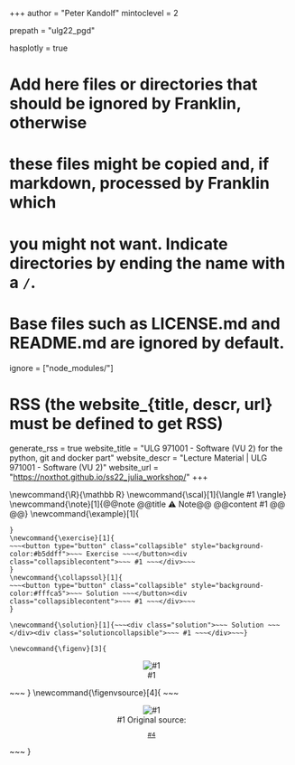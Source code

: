 <!--
Add here global page variables to use throughout your website.
-->
+++
author = "Peter Kandolf"
mintoclevel = 2

prepath = "ulg22_pgd"

hasplotly = true

# Add here files or directories that should be ignored by Franklin, otherwise
# these files might be copied and, if markdown, processed by Franklin which
# you might not want. Indicate directories by ending the name with a `/`.
# Base files such as LICENSE.md and README.md are ignored by default.
ignore = ["node_modules/"]

# RSS (the website_{title, descr, url} must be defined to get RSS)
generate_rss = true
website_title = "ULG 971001 - Software (VU 2) for the python, git and docker part"
website_descr = "Lecture Material | ULG 971001 - Software (VU 2)"
website_url   = "https://noxthot.github.io/ss22_julia_workshop/"
+++

<!--
Add here global latex commands to use throughout your pages.
-->
\newcommand{\R}{\mathbb R}
\newcommand{\scal}[1]{\langle #1 \rangle}
\newcommand{\note}[1]{@@note @@title ⚠ Note@@ @@content #1 @@ @@}
\newcommand{\example}[1]{
~~~<button type="button" class="collapsible" style="background-color:#caffa5">~~~ Example ~~~</button><div class="collapsiblecontent">~~~ #1 ~~~</div>~~~
}
\newcommand{\exercise}[1]{
~~~<button type="button" class="collapsible" style="background-color:#b5ddff">~~~ Exercise ~~~</button><div class="collapsiblecontent">~~~ #1 ~~~</div>~~~
}
\newcommand{\collapssol}[1]{
~~~<button type="button" class="collapsible" style="background-color:#fffca5">~~~ Solution ~~~</button><div class="collapsiblecontent">~~~ #1 ~~~</div>~~~
}

\newcommand{\solution}[1]{~~~<div class="solution">~~~ Solution ~~~</div><div class="solutioncollapsible">~~~ #1 ~~~</div>~~~}

\newcommand{\figenv}[3]{
~~~
<figure style="text-align:center;">
<img src="!#2" style="padding:0;#3" alt="#1"/>
<figcaption>#1</figcaption>
</figure>
~~~
}
\newcommand{\figenvsource}[4]{
~~~
<figure style="text-align:center;">
<img src="!#2" style="padding:0;#3" alt="#1"/>
<figcaption>#1 Original source: <p style="font-size:11px"><a href="#4">#4</a></p></figcaption>
</figure>
~~~
}